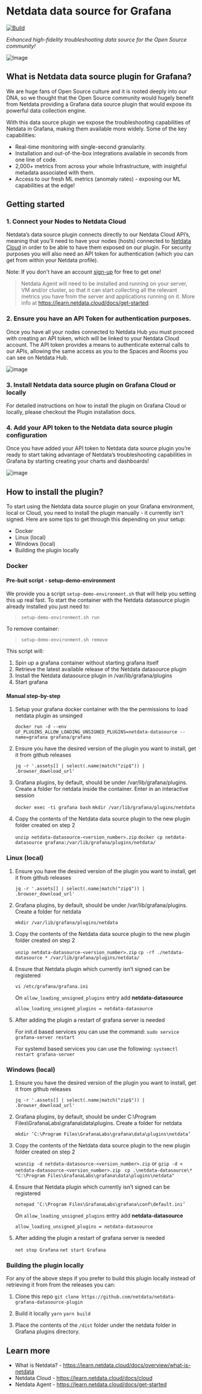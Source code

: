 # Netdata data source for Grafana

[![Build](https://github.com/grafana/grafana-starter-datasource/workflows/CI/badge.svg)](https://github.com/grafana/grafana-starter-datasource/actions?query=workflow%3A%22CI%22)

_Enhanced high-fidelity troubleshooting data source for the Open Source community!_

![Image](https://user-images.githubusercontent.com/82235632/193311991-a6d167ab-b845-49b7-817c-976b780e427e.png)

## What is Netdata data source plugin for Grafana?

We are huge fans of Open Source culture and it is rooted deeply into our DNA, so we thought that the Open Source community would hugely benefit from Netdata providing a Grafana data source plugin that would expose its powerful data collection engine.

With this data source plugin we expose the troubleshooting capabilities of Netdata in Grafana, making them available more widely. Some of the key capabilities:
- Real-time monitoring with single-second granularity.
- Installation and out-of-the-box integrations available in seconds from one line of code.
- 2,000+ metrics from across your whole Infrastructure, with insightful metadata associated with them.
- Access to our fresh ML metrics (anomaly rates) - exposing our ML capabilities at the edge!


## Getting started

### 1. Connect your Nodes to Netdata Cloud

Netdata’s data source plugin connects directly to our Netdata Cloud API’s, meaning that you’ll need to have your nodes (hosts) connected to [Netdata Cloud](https://app.netdata.cloud/?utm_source=grafana&utm_content=data_source_plugin) in order to be able to have them exposed on our plugin. For security purposes you will also need an API token for authentication (which you can get from within your Netdata profile).

Note: If you don't have an account [sign-up](https://app.netdata.cloud/?utm_source=grafana&utm_content=data_source_plugin) for free to get one! 

> Netdata Agent will need to be installed and running on your server, VM and/or cluster, so that it can start collecting all the relevant metrics you have from the server 
and applications running on it. More info at https://learn.netdata.cloud/docs/get-started.

### 2. Ensure you have an API Token for authentication purposes.

Once you have all your nodes connected to Netdata Hub you must proceed with creating an API token, which will be linked to your Netdata Cloud  account. The API token provides a means to authenticate external calls to our APIs, allowing the same access as you to the Spaces and Rooms you can see on Netdata Hub.

![image](https://user-images.githubusercontent.com/82235632/189399116-2df5da8a-49d2-42b2-bdec-64b7f7d9bd83.png)

### 3. Install Netdata data source plugin on Grafana Cloud or locally

For detailed instructions on how to install the plugin on Grafana Cloud or locally, please checkout the Plugin installation docs.

### 4. Add your API token to the Netdata data source plugin configuration

Once you have added your API token to Netdata data source plugin you’re ready to start taking advantage of Netdata’s troubleshooting capabilities in Grafana by starting creating your charts and dashboards!

![image](https://user-images.githubusercontent.com/82235632/189398814-1efbf1c7-1a62-4d5f-abe8-6a9297a3f008.png)

## How to install the plugin?

To start using the Netdata data source plugin on your Grafana environment, local or Cloud, you need to install the plugin manually - it currently isn't signed. Here are some tips to get through this depending on your setup:
* Docker
* Linux (local)
* Windows (local)
* Building the plugin locally

### Docker

#### Pre-buit script - setup-demo-environment
We provide you a script `setup-demo-environment.sh` that will help you setting this up real fast.
To start the container with the Netdata datasource plugin already installed you just need to:
>    `setup-demo-environment.sh run`

To remove container:
>    `setup-demo-environment.sh remove`

This script will:
1. Spin up a grafana container without starting grafana itself
1. Retrieve the latest available release of the Netdata datasource plugin
1. Install the Netdata datasource plugin in /var/lib/grafana/plugins
1. Start grafana

#### Manual step-by-step

1. Setup your grafana docker container with the the permissions to load netdata plugin as unsinged

   `docker run -d --env GF_PLUGINS_ALLOW_LOADING_UNSIGNED_PLUGINS=netdata-datasource --name=grafana grafana/grafana`

2. Ensure you have the desired version of the plugin you want to install, get it from github releases 

   ```curl -s https://api.github.com/repos/netdata/netdata-grafana-datasource-plugin/releases/latest \
   jq -r '.assets[] | select(.name|match("zip$")) | .browser_download_url'
   ```

3. Grafana plugins, by default, should be under /var/lib/grafana/plugins. Create a folder for netdata inside the container. Enter in an interactive session

   `docker exec -ti grafana bash`
   `mkdir /var/lib/grafana/plugins/netdata`

4. Copy the contents of the Netdata data source plugin to the new plugin folder created on step 2

   `unzip netdata-datasource-<version_number>.zip`
   `docker cp netdata-datasource grafana:/var/lib/grafana/plugins/netdata/`

### Linux (local)

1. Ensure you have the desired version of the plugin you want to install, get it from github releases 

   ```curl -s https://api.github.com/repos/netdata/netdata-grafana-datasource-plugin/releases/latest \
   jq -r '.assets[] | select(.name|match("zip$")) | .browser_download_url'
   ```

2. Grafana plugins, by default, should be under /var/lib/grafana/plugins. Create a folder for netdata

   `mkdir /var/lib/grafana/plugins/netdata`

3. Copy the contents of the Netdata data source plugin to the new plugin folder created on step 2

   `unzip netdata-datasource-<version_number>.zip`
   `cp -rf ./netdata-datasource * /var/lib/grafana/plugins/netdata/`

4. Ensure that Netdata plugin which currently isn’t signed can be registered

   `vi /etc/grafana/grafana.ini`

	On `allow_loading_unsigned_plugins` entry add **netdata-datasource**

   `allow_loading_unsigned_plugins = netdata-datasource`

5. After adding the plugin a restart of grafana server is needed

   For init.d based services you can use the command:
   `sudo service grafana-server restart`

   For systemd based services you can use the following:
   `systemctl restart grafana-server`

### Windows (local)

1. Ensure you have the desired version of the plugin you want to install, get it from github releases 

   ```curl -s https://api.github.com/repos/netdata/netdata-grafana-datasource-plugin/releases/latest \
   jq -r '.assets[] | select(.name|match("zip$")) | .browser_download_url'
   ```

2. Grafana plugins, by default, should be under C:\Program Files\GrafanaLabs\grafana\data\plugins. Create a folder for netdata

   `mkdir ‘C:\Program Files\GrafanaLabs\grafana\data\plugins\netdata’`

3. Copy the contents of the Netdata data source plugin to the new plugin folder created on step 2

   `wzunzip -d netdata-datasource-<version_number>.zip`
   or
   `gzip -d < netdata-datasource-<version_number>.zip `
   `cp .\netdata-datasource\* "C:\Program Files\GrafanaLabs\grafana\data\plugins\netdata"`

4. Ensure that Netdata plugin which currently isn’t signed can be registered

	`notepad ‘C:\Program Files\GrafanaLabs\grafana\conf\default.ini’`

	On `allow_loading_unsigned_plugins` entry add **netdata-datasource**

   `allow_loading_unsigned_plugins = netdata-datasource`

5. After adding the plugin a restart of grafana server is needed

   `net stop Grafana`
   `net start Grafana`

### Building the plugin locally

For any of the above steps if you prefer to build this plugin locally instead of retrieving it from from the releases you can:

1. Clone this repo 
   `git clone https://github.com/netdata/netdata-grafana-datasource-plugin`

2. Build it locally
   `yarn`
   `yarn build`

3. Place the contents of the `/dist` folder under the netdata folder in Grafana plugins directory.

## Learn more

- What is Netdata? - https://learn.netdata.cloud/docs/overview/what-is-netdata
- Netdata Cloud - https://learn.netdata.cloud/docs/cloud
- Netdata Agent - https://learn.netdata.cloud/docs/get-started
